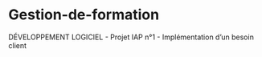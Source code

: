 # Gestion-de-formation
DÉVELOPPEMENT LOGICIEL - Projet IAP n°1 - Implémentation d’un besoin client 
